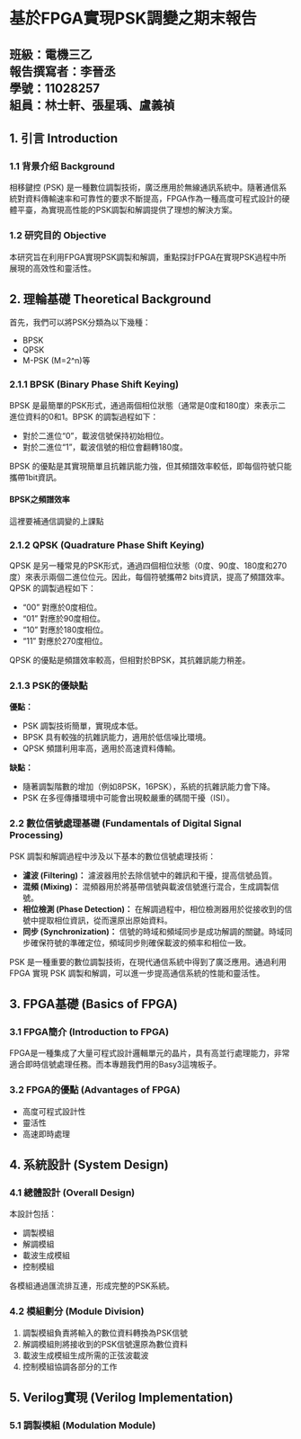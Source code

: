 # 基於FPGA實現PSK調變之期末報告
班級：電機三乙<br>
報告撰寫者：李晉丞<br>
學號：11028257<br>
組員：林士軒、張星瑀、盧義禎<br>
-----------------------------
## 1. 引言 Introduction
### 1.1 背景介绍 Background
相移鍵控 (PSK) 是一種數位調製技術，廣泛應用於無線通訊系統中。隨著通信系統對資料傳輸速率和可靠性的要求不斷提高，FPGA作為一種高度可程式設計的硬體平臺，為實現高性能的PSK調製和解調提供了理想的解決方案。

### 1.2 研究目的 Objective
本研究旨在利用FPGA實現PSK調製和解調，重點探討FPGA在實現PSK過程中所展現的高效性和靈活性。

## 2. 理輪基礎 Theoretical Background
首先，我們可以將PSK分類為以下幾種：
- BPSK
- QPSK
- M-PSK (M=2^n)等

### 2.1.1 BPSK (Binary Phase Shift Keying)
BPSK 是最簡單的PSK形式，通過兩個相位狀態（通常是0度和180度）來表示二進位資料的0和1。BPSK 的調製過程如下：

- 對於二進位“0”，載波信號保持初始相位。
- 對於二進位“1”，載波信號的相位會翻轉180度。

BPSK 的優點是其實現簡單且抗雜訊能力強，但其頻譜效率較低，即每個符號只能攜帶1bit資訊。

#### BPSK之頻譜效率
這裡要補通信調變的上課點

### 2.1.2 QPSK (Quadrature Phase Shift Keying)
QPSK 是另一種常見的PSK形式，通過四個相位狀態（0度、90度、180度和270度）來表示兩個二進位位元。因此，每個符號攜帶2 bits資訊，提高了頻譜效率。QPSK 的調製過程如下：

- “00” 對應於0度相位。
- “01” 對應於90度相位。
- “10” 對應於180度相位。
- “11” 對應於270度相位。


QPSK 的優點是頻譜效率較高，但相對於BPSK，其抗雜訊能力稍差。

### 2.1.3 PSK的優缺點

**優點：**
- PSK 調製技術簡單，實現成本低。
- BPSK 具有較強的抗雜訊能力，適用於低信噪比環境。
- QPSK 頻譜利用率高，適用於高速資料傳輸。

**缺點：**
- 隨著調製階數的增加（例如8PSK，16PSK），系統的抗雜訊能力會下降。
- PSK 在多徑傳播環境中可能會出現較嚴重的碼間干擾（ISI）。<br>

### 2.2 數位信號處理基礎 (Fundamentals of Digital Signal Processing)

PSK 調製和解調過程中涉及以下基本的數位信號處理技術：

- **濾波 (Filtering)：** 濾波器用於去除信號中的雜訊和干擾，提高信號品質。
- **混頻 (Mixing)：** 混頻器用於將基帶信號與載波信號進行混合，生成調製信號。
- **相位檢測 (Phase Detection)：** 在解調過程中，相位檢測器用於從接收到的信號中提取相位資訊，從而還原出原始資料。
- **同步 (Synchronization)：** 信號的時域和頻域同步是成功解調的關鍵。時域同步確保符號的準確定位，頻域同步則確保載波的頻率和相位一致。

PSK 是一種重要的數位調製技術，在現代通信系統中得到了廣泛應用。通過利用 FPGA 實現 PSK 調製和解調，可以進一步提高通信系統的性能和靈活性。


## 3. FPGA基礎 (Basics of FPGA)
### 3.1 FPGA簡介 (Introduction to FPGA)
FPGA是一種集成了大量可程式設計邏輯單元的晶片，具有高並行處理能力，非常適合即時信號處理任務。而本專題我們用的Basy3這塊板子。

### 3.2 FPGA的優點 (Advantages of FPGA)
- 高度可程式設計性
- 靈活性
- 高速即時處理


## 4. 系統設計 (System Design)
### 4.1 總體設計 (Overall Design)
本設計包括：
- 調製模組
- 解調模組
- 載波生成模組
- 控制模組


各模組通過匯流排互連，形成完整的PSK系統。

### 4.2 模組劃分 (Module Division)
1. 調製模組負責將輸入的數位資料轉換為PSK信號
2. 解調模組則將接收到的PSK信號還原為數位資料
3. 載波生成模組生成所需的正弦波載波
4. 控制模組協調各部分的工作


## 5. Verilog實現 (Verilog Implementation)
### 5.1 調製模組 (Modulation Module)

